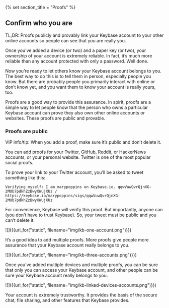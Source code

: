 {% set section_title = "Proofs" %}

## Confirm who you are 

TL;DR: Proofs publicly and provably link your Keybase account to your other online accounts so people can see that you are really you.

Once you’ve added a device (or two) and a paper key (or two), your ownership of your account is extremely reliable. In fact, it’s much more reliable than any account protected with only a password. Well done.

Now you’re ready to let others know your Keybase account belongs to you. The best way to do this is to tell them in person, especially people you know. But there are probably people you primarily interact with online or don’t know yet, and you want them to know your account is really yours, too.

Proofs are a good way to provide this assurance. In spirit, proofs are a simple way to let people know that the person who owns a particular Keybase account can prove they also own other online accounts or websites. These proofs are public and provable.

### Proofs are public
VIP info/tip: When you add a proof, make sure it’s public and don’t delete it.

You can add proofs for your Twitter, GitHub, Reddit, or HackerNews accounts, or your personal website. Twitter is one of the most popular social proofs. 

To prove your link to your Twitter account, you’ll be asked to tweet something like this:

```
Verifying myself: I am marypoppins on Keybase.io. qqwVuwQvrQjnXG-2MUb7pdkhZzBwyXWujXUz / https://keybase.io/marypoppins/sigs/qqwVuwQvrQjnXG-2MUb7pdkhZzBwyXWujXUz
```

For convenience, Keybase will verify this proof. But importantly, anyone can (you don’t have to trust Keybase). So, your tweet must be public and you can’t delete it.

![]({{url_for("static", filename="img/kb-one-account.png")}})

It’s a good idea to add multiple proofs. More proofs give people more assurance that your Keybase account really belongs to you.

![]({{url_for("static", filename="img/kb-three-accounts.png")}})

Once you’ve added multiple devices and multiple proofs, you can be sure that only you can access your Keybase account, and other people can be sure your Keybase account really belongs to you.

![]({{url_for("static", filename="img/kb-linked-devices-accounts.png")}})

Your account is extremely trustworthy. It provides the basis of the secure chat, file sharing, and other features that Keybase provides.
